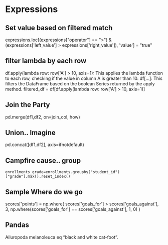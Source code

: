 # Expressions    

## Set value based on filtered match
expressions.loc[(expressions["operator"] == ">") & (expressions['left_value'] > expressions['right_value']), 'value'] = "true"

## filter lambda by each row
df.apply(lambda row: row['A'] > 10, axis=1): This applies the lambda function to each row, checking if the value in column A is greater than 10.
df[...]: This filters the DataFrame based on the boolean Series returned by the apply method.
filtered_df = df[df.apply(lambda row: row['A'] > 10, axis=1)]

## Join the Party
pd.merge(df1,df2, on=join_col, how)

## Union.. Imagine 
pd.concat([df1,df2], axis=ifnotdefault)

## Campfire cause.. group

    enrollments_grade=enrollments.groupby("student_id")["grade"].max().reset_index()


## Sample Where do we go
scores['points'] = np.where(
        scores['goals_for'] > scores['goals_against'], 
        3, 
        np.where(scores['goals_for'] == scores['goals_against'], 1, 0)
    )
## Pandas 
Ailuropoda melanoleuca eq “black and white cat-foot”.